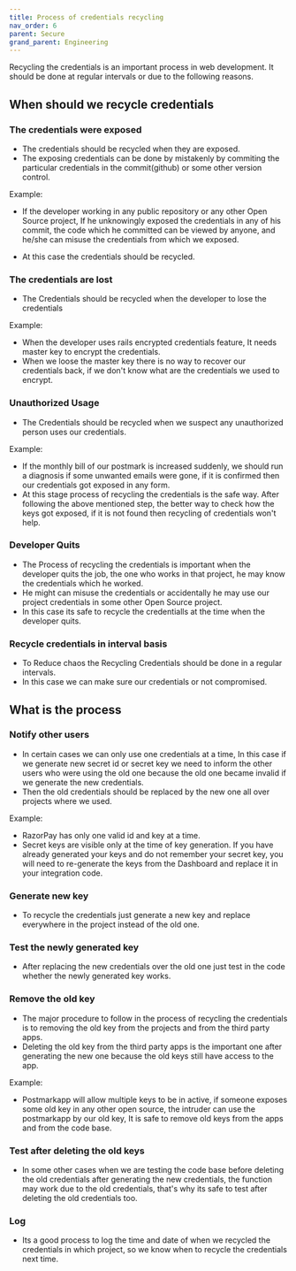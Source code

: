```yaml
---
title: Process of credentials recycling
nav_order: 6
parent: Secure
grand_parent: Engineering
---
```


Recycling the credentials is an important process in web development. It should be done at regular intervals or due to the following reasons.

## When should we recycle credentials

### The credentials were exposed

- 	The credentials should be recycled when they are exposed. 
-	The exposing credentials can be done by mistakenly by commiting the 	particular credentials in the commit(github) or some other version control.

Example:


-	If the developer working in any public repository or any other Open Source project, If he unknowingly exposed the credentials in any of his commit, the code which he committed can be viewed by anyone, and he/she can misuse the credentials from which we exposed.

-	At this case the credentials should be recycled.

### The credentials are lost

-	The Credentials should be recycled when the developer to lose the credentials

Example:

-	When the developer uses rails encrypted credentials feature, It needs master key to encrypt the credentials.
-	When we loose the master key there is no way to recover our credentials back, if we don't know what are the credentials we used to encrypt.

### Unauthorized Usage

-	The Credentials should be recycled when we suspect any unauthorized person uses our credentials.

Example: 

-	If the monthly bill of our postmark is increased suddenly, we should run a diagnosis if some unwanted emails were gone, if it is confirmed then our credentials got exposed in any form.
-	At this stage process of recycling the credentials is the safe way.
After following the above mentioned step, the better way to check how the keys got exposed, if it is not found then recycling of credentials won't help.

### Developer Quits

-	The Process of recycling the credentials is important when the developer quits the job, the one who works in that project, he may know the credentials which he worked.
-	He might can misuse the credentials or accidentally he may use our project credentials in some other Open Source project.
-	In this case its safe to recycle the credentialls at the time when the developer quits.

### Recycle credentials in interval basis

-	To Reduce chaos the Recycling Credentials should be done in a regular intervals.
-	In this case we can make sure our credentials or not compromised.

## What is the process

### Notify other users

-	In certain cases we can only use one credentials at a time, In this case if we generate new secret id or secret key we need to inform the other users who were using the old one because the old one became invalid if we generate the new credentials.
-	Then the old credentials should be replaced by the new one all over projects where we used.

Example: 

-	RazorPay has only one valid id and key at a time.
-	Secret keys are visible only at the time of key generation. If you have already generated your keys and do not remember your secret key, you will need to re-generate the keys from the Dashboard and replace it in your integration code.

### Generate new key

-	To recycle the credentials just generate a new key and replace everywhere in the project instead of the old one.

###	Test the newly generated key

-	After replacing the new credentials over the old one just test in the code whether the newly generated key works.

### Remove the old key

-	The major procedure to follow in the process of recycling the credentials is to removing the old key from the projects and from the third party apps.
-	Deleting the old key from the third party apps is the important one after generating the new one because the old keys still have access to the app.

Example:

-	Postmarkapp will allow multiple keys to be in active, if someone exposes some old key in any other open source, the intruder can use the postmarkapp by our old key, It is safe to remove old keys from the apps and from the code base.

### Test after deleting the old keys

-	In some other cases when we are testing the code base before deleting the old credentials after generating the new credentials, the function may work due to the old credentials, that's why its safe to test after deleting the old credentials too.

### Log

-	Its a good process to log the time and date of when we recycled the credentials in which project, so we know when to recycle the credentials next time.